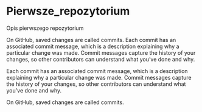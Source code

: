 # Pierwsze_repozytorium
Opis pierwszego repozytorium

On GitHub, saved changes are called commits. Each commit has an associated commit message, which is a description explaining why a particular change was made. Commit messages capture the history of your changes, so other contributors can understand what you’ve done and why.

Each commit has an associated commit message, which is a description explaining why a particular change was made. Commit messages capture the history of your changes, so other contributors can understand what you’ve done and why.

On GitHub, saved changes are called commits.
